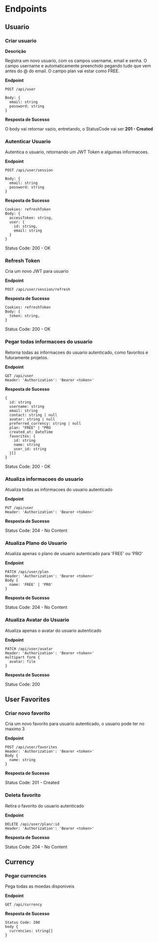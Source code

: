 # Endpoints

## Usuario

### Criar usuario

**Descrição**

Registra um novo usuario, com os campos username, email e senha.
O campo username e automaticamente preenchido pegando tudo que vem antes do @ do email.
O campo plan vai estar como FREE.

**Endpoint**

```
POST /api/user

Body: {
  email: string
  password: string
}
```

**Resposta de Sucesso**

O body vai retornar vazio, entretando, o StatusCode vai ser **201 - Created**

### Autenticar Usuario

Autentica o usuario, retornando um JWT Token e algumas informacoes.

**Endpoint**

```
POST /api/user/session

Body: {
  email: string
  password: string
}
```

**Resposta de Sucesso**


```
Cookies: refreshToken
Body: {
  accessToken: string,
  user: {
    id: string,
    email: string
  }
}
```

Status Code: 200 - OK

### Refresh Token

Cria um novo JWT para usuario

**Endpoint**

```
POST /api/user/session/refresh
```

**Resposta de Sucesso**


```
Cookies: refreshToken
Body: {
  token: string,
}
```

Status Code: 200 - OK

### Pegar todas informacoes do usuario

Retorna todas as informacoes do usuario autenticado, como favoritos e futuramente projetos.

**Endpoint**

```
GET /api/user
Header: 'Authorization': 'Bearer <token>'
```

**Resposta de Sucesso**


```
{
  id: string
  username: string
  email: string
  contact: string | null
  avatar: string | null
  preferred_currency: string | null
  plan: "FREE" | "PRO
  created_at: DateTime
  favorites: {
    id: string
    name: string
    user_id: string
  }[]
}
```

Status Code: 200 - OK

### Atualiza informacoes do usuario

Atualiza todas as informacoes do usuario autenticado

**Endpoint**

```
PUT /api/user
Header: 'Authorization': 'Bearer <token>'
```

**Resposta de Sucesso**

Status Code: 204 - No Content

### Atualiza Plano do Usuario

Atualiza apenas o plano de usuario autenticado para 'FREE' ou 'PRO'

**Endpoint**

```
PATCH /api/user/plan
Header: 'Authorization': 'Bearer <token>'
Body {
  name: 'FREE' | 'PRO'
}
```

**Resposta de Sucesso**

Status Code: 204 - No Content

### Atualiza Avatar do Usuario

Atualiza apenas o avatar do usuario autenticado

**Endpoint**

```
PATCH /api/user/avatar
Header: 'Authorization': 'Bearer <token>'
multipart form {
  avatar: file
}
```

**Resposta de Sucesso**

Status Code: 200

## User Favorites

### Criar novo favorito

Cria um novo favorito para usuario autenticado, o usuario pode ter no maximo 3

**Endpoint**

```
POST /api/user/favorites
Header: 'Authorization': 'Bearer <token>'
Body {
  name: string
}
```

**Resposta de Sucesso**

Status Code: 201 - Created

### Deleta favorito

Retira o favorito do usuario autenticado

**Endpoint**

```
DELETE /api/user/plan/:id
Header: 'Authorization': 'Bearer <token>'
```

**Resposta de Sucesso**

Status Code: 204 - No Content

## Currency

### Pegar currencies

Pega todas as moedas disponiveis

**Endpoint**

```
GET /api/currency
```

**Resposta de Sucesso**

```
Status Code: 200
body {
  currencies: string[]
}
```
